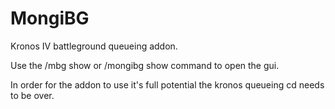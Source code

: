 # MongiBG
Kronos IV battleground queueing addon.

Use the /mbg show or /mongibg show command to open the gui.

In order for the addon to use it's full potential the kronos queueing cd needs to be over.
